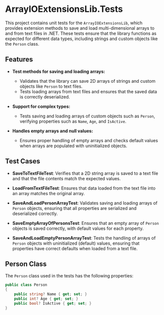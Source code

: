 # ArrayIOExtensionsLib.Tests

This project contains unit tests for the `ArrayIOExtensionsLib`, which provides extension methods to save and load multi-dimensional arrays to and from text files in .NET. These tests ensure that the library functions as expected for different data types, including strings and custom objects like the `Person` class.

## Features

- **Test methods for saving and loading arrays:**
  - Validates that the library can save 2D arrays of strings and custom objects like `Person` to text files.
  - Tests loading arrays from text files and ensures that the saved data is correctly deserialized.
  
- **Support for complex types:**
  - Tests saving and loading arrays of custom objects such as `Person`, verifying properties such as `Name`, `Age`, and `IsActive`.
  
- **Handles empty arrays and null values:**
  - Ensures proper handling of empty arrays and checks default values when arrays are populated with uninitialized objects.

## Test Cases

- **SaveToTextFileTest**: 
  Verifies that a 2D string array is saved to a text file and that the file contents match the expected values.

- **LoadFromTextFileTest**: 
  Ensures that data loaded from the text file into an array matches the original array.

- **SaveAndLoadPersonArrayTest**: 
  Validates saving and loading arrays of `Person` objects, ensuring that all properties are serialized and deserialized correctly.

- **SaveEmptyArrayOfPersonsTest**: 
  Ensures that an empty array of `Person` objects is saved correctly, with default values for each property.

- **SaveAndLoadEmptyPersonArrayTest**: 
  Tests the handling of arrays of `Person` objects with uninitialized (default) values, ensuring that properties have correct defaults when loaded from a text file.

## Person Class

The `Person` class used in the tests has the following properties:

```csharp
public class Person
{
    public string? Name { get; set; }
    public int? Age { get; set; }
    public bool? IsActive { get; set; }
}
